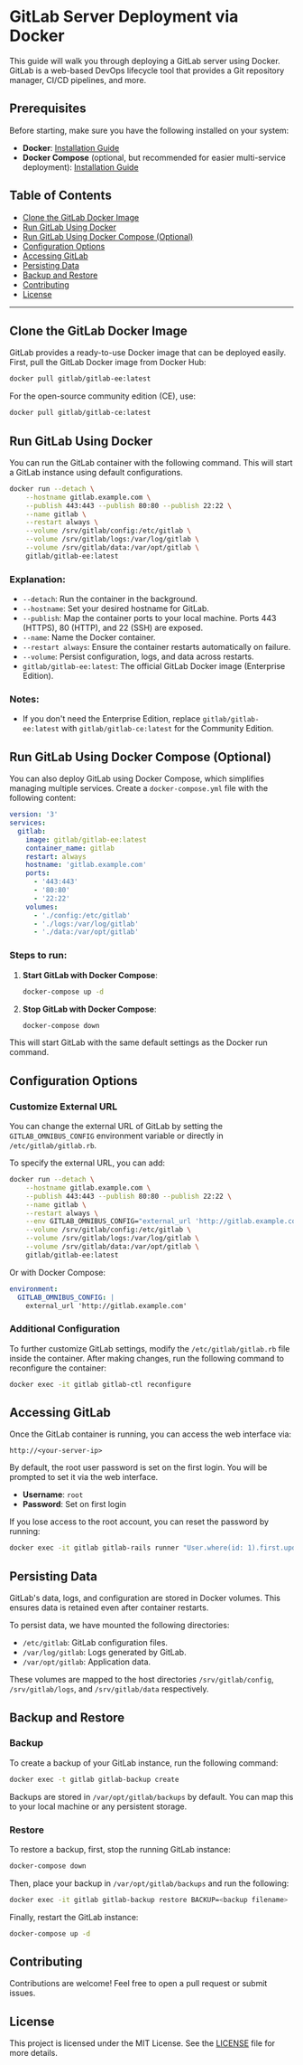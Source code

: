 # GitLab Server Deployment via Docker

This guide will walk you through deploying a GitLab server using Docker. GitLab is a web-based DevOps lifecycle tool that provides a Git repository manager, CI/CD pipelines, and more.

## Prerequisites 

Before starting, make sure you have the following installed on your system:

- **Docker**: [Installation Guide](https://docs.docker.com/get-docker/)
- **Docker Compose** (optional, but recommended for easier multi-service deployment): [Installation Guide](https://docs.docker.com/compose/install/)

## Table of Contents

- [Clone the GitLab Docker Image](#clone-the-gitlab-docker-image)
- [Run GitLab Using Docker](#run-gitlab-using-docker)
- [Run GitLab Using Docker Compose (Optional)](#run-gitlab-using-docker-compose-optional)
- [Configuration Options](#configuration-options)
- [Accessing GitLab](#accessing-gitlab)
- [Persisting Data](#persisting-data)
- [Backup and Restore](#backup-and-restore)
- [Contributing](#contributing)
- [License](#license)
 
---

## Clone the GitLab Docker Image

GitLab provides a ready-to-use Docker image that can be deployed easily. First, pull the GitLab Docker image from Docker Hub:

```bash
docker pull gitlab/gitlab-ee:latest
```

For the open-source community edition (CE), use:

```bash
docker pull gitlab/gitlab-ce:latest
```

## Run GitLab Using Docker

You can run the GitLab container with the following command. This will start a GitLab instance using default configurations.

```bash 
docker run --detach \
    --hostname gitlab.example.com \
    --publish 443:443 --publish 80:80 --publish 22:22 \
    --name gitlab \
    --restart always \
    --volume /srv/gitlab/config:/etc/gitlab \
    --volume /srv/gitlab/logs:/var/log/gitlab \
    --volume /srv/gitlab/data:/var/opt/gitlab \
    gitlab/gitlab-ee:latest
```

### Explanation:
- `--detach`: Run the container in the background.
- `--hostname`: Set your desired hostname for GitLab.
- `--publish`: Map the container ports to your local machine. Ports 443 (HTTPS), 80 (HTTP), and 22 (SSH) are exposed.
- `--name`: Name the Docker container.
- `--restart always`: Ensure the container restarts automatically on failure.
- `--volume`: Persist configuration, logs, and data across restarts.
- `gitlab/gitlab-ee:latest`: The official GitLab Docker image (Enterprise Edition).

### Notes: 
- If you don't need the Enterprise Edition, replace `gitlab/gitlab-ee:latest` with `gitlab/gitlab-ce:latest` for the Community Edition.

## Run GitLab Using Docker Compose (Optional)

You can also deploy GitLab using Docker Compose, which simplifies managing multiple services. Create a `docker-compose.yml` file with the following content:

```yaml
version: '3'
services:
  gitlab:
    image: gitlab/gitlab-ee:latest
    container_name: gitlab
    restart: always
    hostname: 'gitlab.example.com'
    ports:
      - '443:443'
      - '80:80'
      - '22:22'
    volumes:
      - './config:/etc/gitlab'
      - './logs:/var/log/gitlab'
      - './data:/var/opt/gitlab'
```

### Steps to run:

1. **Start GitLab with Docker Compose**:
   ```bash
   docker-compose up -d
   ```

2. **Stop GitLab with Docker Compose**:
   ```bash
   docker-compose down
   ```

This will start GitLab with the same default settings as the Docker run command. 

## Configuration Options

### Customize External URL

You can change the external URL of GitLab by setting the `GITLAB_OMNIBUS_CONFIG` environment variable or directly in `/etc/gitlab/gitlab.rb`.

To specify the external URL, you can add:

```bash
docker run --detach \
    --hostname gitlab.example.com \
    --publish 443:443 --publish 80:80 --publish 22:22 \
    --name gitlab \
    --restart always \
    --env GITLAB_OMNIBUS_CONFIG="external_url 'http://gitlab.example.com/'" \
    --volume /srv/gitlab/config:/etc/gitlab \
    --volume /srv/gitlab/logs:/var/log/gitlab \
    --volume /srv/gitlab/data:/var/opt/gitlab \
    gitlab/gitlab-ee:latest
```

Or with Docker Compose:

```yaml
environment:
  GITLAB_OMNIBUS_CONFIG: |
    external_url 'http://gitlab.example.com'
```

### Additional Configuration

To further customize GitLab settings, modify the `/etc/gitlab/gitlab.rb` file inside the container. After making changes, run the following command to reconfigure the container:

```bash
docker exec -it gitlab gitlab-ctl reconfigure
```

## Accessing GitLab

Once the GitLab container is running, you can access the web interface via:

```
http://<your-server-ip>
```

By default, the root user password is set on the first login. You will be prompted to set it via the web interface.

- **Username**: `root`
- **Password**: Set on first login

If you lose access to the root account, you can reset the password by running:

```bash
docker exec -it gitlab gitlab-rails runner "User.where(id: 1).first.update_attributes(password: 'newpassword')"
```

## Persisting Data

GitLab's data, logs, and configuration are stored in Docker volumes. This ensures data is retained even after container restarts.

To persist data, we have mounted the following directories:
- `/etc/gitlab`: GitLab configuration files.
- `/var/log/gitlab`: Logs generated by GitLab.
- `/var/opt/gitlab`: Application data.

These volumes are mapped to the host directories `/srv/gitlab/config`, `/srv/gitlab/logs`, and `/srv/gitlab/data` respectively.

## Backup and Restore

### Backup

To create a backup of your GitLab instance, run the following command:

```bash
docker exec -t gitlab gitlab-backup create
```

Backups are stored in `/var/opt/gitlab/backups` by default. You can map this to your local machine or any persistent storage.

### Restore

To restore a backup, first, stop the running GitLab instance:

```bash
docker-compose down
```

Then, place your backup in `/var/opt/gitlab/backups` and run the following:

```bash
docker exec -it gitlab gitlab-backup restore BACKUP=<backup filename>
```

Finally, restart the GitLab instance:

```bash
docker-compose up -d
```

## Contributing

Contributions are welcome! Feel free to open a pull request or submit issues.

## License

This project is licensed under the MIT License. See the [LICENSE](LICENSE) file for more details.
